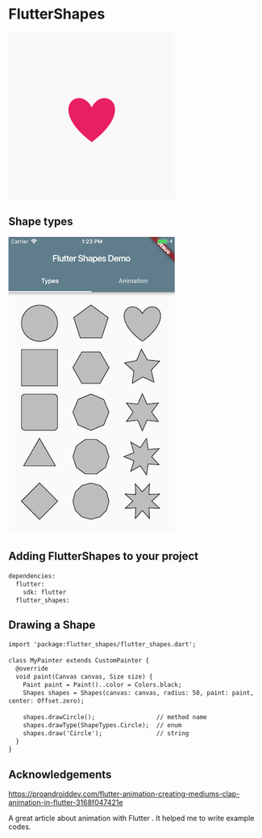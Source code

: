# FlutterShapes

![](https://github.com/tnantoka/flutter_shapes/raw/master/heart.gif)

## Shape types

![](https://github.com/tnantoka/flutter_shapes/raw/master/screenshot.png)

## Adding FlutterShapes to your project

```
dependencies:
  flutter:
    sdk: flutter
  flutter_shapes:
```

## Drawing a Shape

```
import 'package:flutter_shapes/flutter_shapes.dart';

class MyPainter extends CustomPainter {
  @override
  void paint(Canvas canvas, Size size) {
    Paint paint = Paint()..color = Colors.black;
    Shapes shapes = Shapes(canvas: canvas, radius: 50, paint: paint, center: Offset.zero);

    shapes.drawCircle();                 // method name
    shapes.drawType(ShapeTypes.Circle);  // enum
    shapes.draw('Circle');               // string
  }
}
```
## Acknowledgements

https://proandroiddev.com/flutter-animation-creating-mediums-clap-animation-in-flutter-3168f047421e

A great article about animation with Flutter .
It helped me to write example codes.
